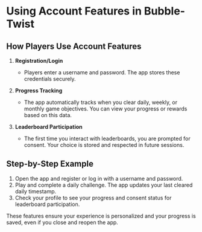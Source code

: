 # Using Account Features in Bubble-Twist

## How Players Use Account Features

1. **Registration/Login**
   - Players enter a username and password. The app stores these credentials securely.

2. **Progress Tracking**
   - The app automatically tracks when you clear daily, weekly, or monthly game objectives. You can view your progress or rewards based on this data.

3. **Leaderboard Participation**
   - The first time you interact with leaderboards, you are prompted for consent. Your choice is stored and respected in future sessions.

## Step-by-Step Example
1. Open the app and register or log in with a username and password.
2. Play and complete a daily challenge. The app updates your last cleared daily timestamp.
3. Check your profile to see your progress and consent status for leaderboard participation.

These features ensure your experience is personalized and your progress is saved, even if you close and reopen the app.